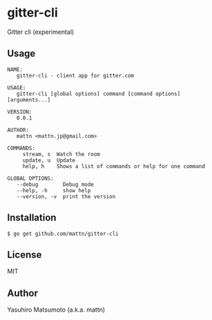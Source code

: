# gitter-cli

Gitter cli (experimental)

## Usage

```
NAME:
   gitter-cli - client app for gitter.com

USAGE:
   gitter-cli [global options] command [command options] [arguments...]

VERSION:
   0.0.1

AUTHOR:
   mattn <mattn.jp@gmail.com>

COMMANDS:
     stream, s  Watch the room
     update, u  Update
     help, h    Shows a list of commands or help for one command

GLOBAL OPTIONS:
   --debug        Debug mode
   --help, -h     show help
   --version, -v  print the version
```

## Installation

```
$ go get github.com/mattn/gitter-cli
```

## License

MIT

## Author

Yasuhiro Matsumoto (a.k.a. mattn)
